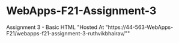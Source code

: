 # WebApps-F21-Assignment-3
Assignment 3 - Basic HTML
"Hosted At "https://44-563-WebApps-F21/webapps-f21-assignment-3-ruthvikbhairav/""

